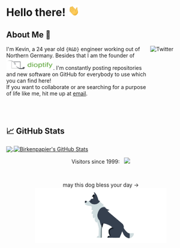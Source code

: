 # Hello there! <img src="docs/wave.gif" width="30px">

## About Me 🧍
<a href="https://de.linkedin.com/in/kevin-peivareh-752922b0" target="_blank"><img src="https://cdn2.iconfinder.com/data/icons/social-media-2199/64/social_media_isometric_14-linkedin-512.png" height="120px" width="120px" alt="Twitter" align="right"></a>

I'm Kevin, a 24 year old `{R&D}` engineer working out of Northern Germany. Besides that I am the founder of 
<a href="https://dioptify.com" target="_blank"><img src="docs/dioptify.png" width="125px"></a>. 
I'm constantly posting repositories and new software on GitHub for everybody to use which you can find here! <br />
If you want to collaborate or are searching for a purpose of life like me, hit me up at [email](mailto:kevin@peivareh.com).

<br /><br />

## &#x1f4c8; GitHub Stats

<a href="https://github.com/Birkenpapier/Birkenpapier">
  <img align="center" src="https://github-readme-stats-ten-gilt.vercel.app/api/top-langs/?username=Birkenpapier&theme=onedark&langs_count=7" />
</a>

<a href="https://github.com/Birkenpapier/Birkenpapier">
  <img align="center" src="https://github-readme-stats-ten-gilt.vercel.app/api/?username=Birkenpapier&theme=onedark&show_icons=true&count_private=true" alt="Birkenpapier's GitHub Stats" />
</a>

<br />

<p align="center"> 
  Visitors since 1999: &nbsp
  <img src="https://profile-counter.glitch.me/Birkenpapier/count.svg" width="150px"/>
</p>

<br />

<!-- Cute Dog -->
<p align="center">may this dog bless your day -> <img src="docs/cute_dog.gif" width="350px"> </p>
